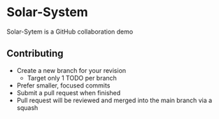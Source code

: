 # Solar-System

Solar-Sytem is a GitHub collaboration demo

## Contributing

- Create a new branch for your revision
  - Target only 1 TODO per branch
- Prefer smaller, focused commits
- Submit a pull request when finished
- Pull request will be reviewed and merged into the main branch via a squash
